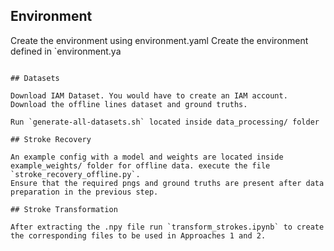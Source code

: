 ## Environment
Create the environment using environment.yaml
Create the environment defined in `environment.ya
```

## Datasets

Download IAM Dataset. You would have to create an IAM account. Download the offline lines dataset and ground truths.

Run `generate-all-datasets.sh` located inside data_processing/ folder

## Stroke Recovery

An example config with a model and weights are located inside example_weights/ folder for offline data. execute the file `stroke_recovery_offline.py`. 
Ensure that the required pngs and ground truths are present after data preparation in the previous step.

## Stroke Transformation

After extracting the .npy file run `transform_strokes.ipynb` to create the corresponding files to be used in Approaches 1 and 2.
